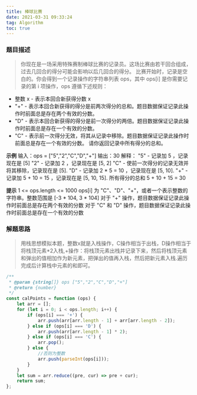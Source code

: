 ```yaml
---
title: 棒球比赛
date: 2021-03-31 09:33:24
tag: Algorithm
toc: true
---
```


### 题目描述
>你现在是一场采用特殊赛制棒球比赛的记录员。这场比赛由若干回合组成，过去几回合的得分可能会影响以后几回合的得分。
比赛开始时，记录是空白的。你会得到一个记录操作的字符串列表 ops，其中 ops[i] 是你需要记录的第 i 项操作，ops 遵循下述规则：
* 整数 x - 表示本回合新获得分数 x
* "+" - 表示本回合新获得的得分是前两次得分的总和。题目数据保证记录此操作时前面总是存在两个有效的分数。
* "D" - 表示本回合新获得的得分是前一次得分的两倍。题目数据保证记录此操作时前面总是存在一个有效的分数。
* "C" - 表示前一次得分无效，将其从记录中移除。题目数据保证记录此操作时前面总是存在一个有效的分数。
请你返回记录中所有得分的总和。

**示例**
输入：ops = ["5","2","C","D","+"]
输出：30
解释：
"5" - 记录加 5 ，记录现在是 [5]
"2" - 记录加 2 ，记录现在是 [5, 2]
"C" - 使前一次得分的记录无效并将其移除，记录现在是 [5].
"D" - 记录加 2 * 5 = 10 ，记录现在是 [5, 10].
"+" - 记录加 5 + 10 = 15 ，记录现在是 [5, 10, 15].
所有得分的总和 5 + 10 + 15 = 30

**提示**
1 <= ops.length <= 1000
ops[i] 为 "C"、"D"、"+"，或者一个表示整数的字符串。整数范围是 [-3 * 104, 3 * 104]
对于 "+" 操作，题目数据保证记录此操作时前面总是存在两个有效的分数
对于 "C" 和 "D" 操作，题目数据保证记录此操作时前面总是存在一个有效的分数

### 解题思路
>用栈思想模拟本题，整数x就是入栈操作，C操作相当于出栈，D操作相当于将栈顶元素*2入栈,+操作：将栈顶元素出栈并记录下来，然后将栈顶元素和弹出的值相加作为新元素，把弹出的值再入栈，然后把新元素入栈.遍历完成后计算栈中元素的和即可。

```js
/**
 * @param {string[]} ops ["5","2","C","D","+"]
 * @return {number}
 */
const calPoints = function (ops) {
    let arr = [];
    for (let i = 0; i < ops.length; i++) {
        if (ops[i] === '+') {
            arr.push(arr[arr.length - 1] + arr[arr.length - 2]);
        } else if (ops[i] === 'D') {
            arr.push(arr[arr.length - 1] * 2);
        } else if (ops[i] === 'C') {
            arr.pop();
        } else {
            //否则为整数
            arr.push(parseInt(ops[i]));
        }
    }
    let sum = arr.reduce((pre, cur) => pre + cur);
    return sum;
};
```